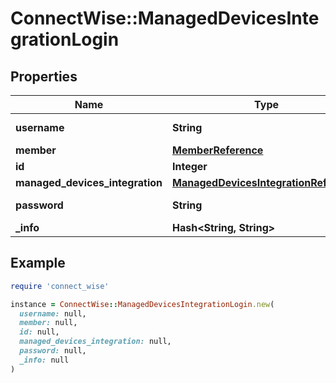 # ConnectWise::ManagedDevicesIntegrationLogin

## Properties

| Name | Type | Description | Notes |
| ---- | ---- | ----------- | ----- |
| **username** | **String** |  Max length: 50; |  |
| **member** | [**MemberReference**](MemberReference.md) |  |  |
| **id** | **Integer** |  | [optional] |
| **managed_devices_integration** | [**ManagedDevicesIntegrationReference**](ManagedDevicesIntegrationReference.md) |  | [optional] |
| **password** | **String** |  Max length: 50; | [optional] |
| **_info** | **Hash&lt;String, String&gt;** |  | [optional] |

## Example

```ruby
require 'connect_wise'

instance = ConnectWise::ManagedDevicesIntegrationLogin.new(
  username: null,
  member: null,
  id: null,
  managed_devices_integration: null,
  password: null,
  _info: null
)
```

